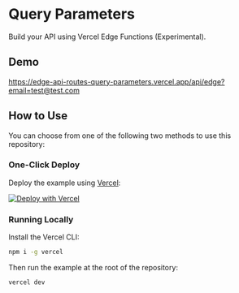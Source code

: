 # Query Parameters

Build your API using Vercel Edge Functions (Experimental).

## Demo

https://edge-api-routes-query-parameters.vercel.app/api/edge?email=test@test.com

## How to Use

You can choose from one of the following two methods to use this repository:

### One-Click Deploy

Deploy the example using [Vercel](https://vercel.com?utm_source=github&utm_medium=readme&utm_campaign=vercel-examples):

[![Deploy with Vercel](https://vercel.com/button)](https://vercel.com/new/git/external?repository-url=https://github.com/vercel/examples/tree/main/edge-api-routes/query-parameters&project-name=query-parameters&repository-name=query-parameters)

### Running Locally

Install the Vercel CLI:

```bash
npm i -g vercel
```

Then run the example at the root of the repository:

```bash
vercel dev
```

